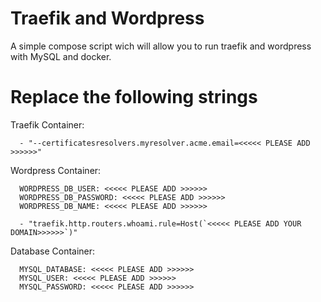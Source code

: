# Traefik and Wordpress
A simple compose script wich will allow you to run traefik and wordpress with MySQL and docker.

# Replace the following strings
      

Traefik Container:

      - "--certificatesresolvers.myresolver.acme.email=<<<<< PLEASE ADD >>>>>>"


Wordpress Container:

      WORDPRESS_DB_USER: <<<<< PLEASE ADD >>>>>> 
      WORDPRESS_DB_PASSWORD: <<<<< PLEASE ADD >>>>>> 
      WORDPRESS_DB_NAME: <<<<< PLEASE ADD >>>>>> 
      
      - "traefik.http.routers.whoami.rule=Host(`<<<<< PLEASE ADD YOUR DOMAIN>>>>>>`)"
      
Database Container:

      MYSQL_DATABASE: <<<<< PLEASE ADD >>>>>> 
      MYSQL_USER: <<<<< PLEASE ADD >>>>>> 
      MYSQL_PASSWORD: <<<<< PLEASE ADD >>>>>> 
      
      
